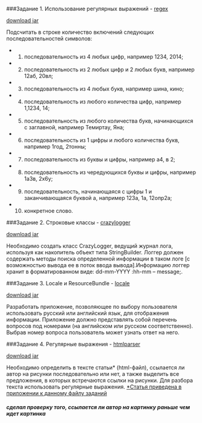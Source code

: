 ###Задание 1.  Использование регулярных выражений -  [regex](https://github.com/traningEpamKz/stringsAdditionalTasks/tree/master/regex)


[download jar](https://cloud.mail.ru/public/2scd/g1ydqkNSR)


Подсчитать в строке количество включений  следующих последовательностей символов:
 - 1. последовательность из 4 любых цифр, например 1234, 2014;
 - 2. последовательность из 2 любых цифр и 2 любых букв, например 12аб, 20вл;
 - 3. последовательность из 4 любых букв, например шина, кино;
 - 4. последовательность из  любого количества цифр, например 1,1234, 14;
 - 5. последовательность из любого количества букв, начинающихся с заглавной, например Темиртау, Яна;
 - 6. последовательность из 1 цифры и любого количества букв, например 1год, 2тонны;
 - 7. последовательность из буквы и цифры, например а4, в 2;
 - 8. последовательность из чередующихся буквы и цифры, например 1а3в, 2х6у;
 - 9. последовательность, начинающаяся с цифры 1 и заканчивающаяся буквой а, например 123а, 1а, 12опр2а;
 - 10. конкретное слово.


###Задание 2. Строковые классы - [crazylogger](https://github.com/traningEpamKz/stringsAdditionalTasks/tree/master/crazylogger)


[download jar](https://cloud.mail.ru/public/DDKT/DepmmdnUu)


Необходимо создать класс CrazyLogger, ведущий журнал лога, используя как накопитель объект типа StringBuilder. Логгер должен содержать методы поиска определенной информации в таком логе [с возможностью вывода ее в поток ввода вывода].Информацию логгер хранит в форматированном виде: dd-mm-YYYY :hh-mm – message;.


###Задание 3. Locale и ResourceBundle -  [locale](https://github.com/traningEpamKz/stringsAdditionalTasks/tree/master/locale)


[download jar](https://cloud.mail.ru/public/9u2A/c3niE6kmR)


Разработать приложение, позволяющее по выбору пользователя использовать русский или английский язык, для отображения информации.  Приложение должно представлять собой перечень вопросов под номерами (на английском или русском соответственно). Выбрав номер вопроса пользователь может узнать ответ на него.


###Задание 4. Регулярные выражения -  [htmlparser](https://github.com/traningEpamKz/stringsAdditionalTasks/tree/master/htmlparser)


[download jar](https://cloud.mail.ru/public/GRt9/huXvqBeg1)


Необходимо определить в тексте статьи* (html-файл), ссылается ли автор на рисунки последовательно или нет, а также выделить все предложения, в которых встречаются ссылки на рисунки. Для разбора текста использовать регулярные выражения.
[*Статья приведена в приложении к данному файлу заданий](https://github.com/traningEpamKz/stringsAdditionalTasks/blob/master/htmlparser/src/main/resources/kz/e16training/htmlparser/Java.SE.03.Information%20handling_task_attachment.html)
##### сделал проверку того, ссылается ли автор на картинку раньше чем идет картинка
